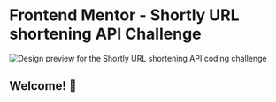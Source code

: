 # Frontend Mentor - Shortly URL shortening API Challenge

![Design preview for the Shortly URL shortening API coding challenge](./images/preview/desktop-preview.jpg)

## Welcome! 👋
